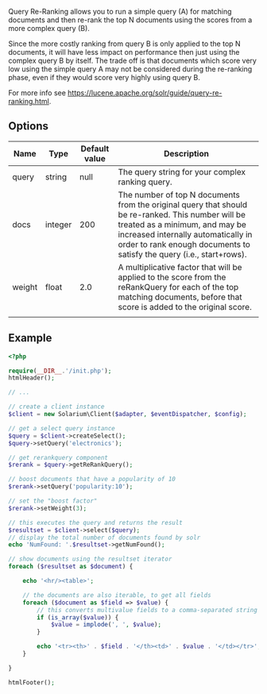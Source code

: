 Query Re-Ranking allows you to run a simple query (A) for matching documents and then re-rank the top N documents using the scores from a more complex query (B).

Since the more costly ranking from query B is only applied to the top N documents, it will have less impact on performance then just using the complex query B by itself. The trade off is that documents which score very low using the simple query A may not be considered during the re-ranking phase, even if they would score very highly using query B.

For more info see <https://lucene.apache.org/solr/guide/query-re-ranking.html>.

Options
-------

| Name   | Type    | Default value | Description                                                                                                                                                                                                                                        |
|--------|---------|---------------|----------------------------------------------------------------------------------------------------------------------------------------------------------------------------------------------------------------------------------------------------|
| query  | string  | null          | The query string for your complex ranking query.                                                                                                                                                                                                   |
| docs   | integer | 200           | The number of top N documents from the original query that should be re-ranked. This number will be treated as a minimum, and may be increased internally automatically in order to rank enough documents to satisfy the query (i.e., start+rows). |
| weight | float   | 2.0           | A multiplicative factor that will be applied to the score from the reRankQuery for each of the top matching documents, before that score is added to the original score.                                                                           |
||

Example
-------

```php
<?php

require(__DIR__.'/init.php');
htmlHeader();

// ...

// create a client instance
$client = new Solarium\Client($adapter, $eventDispatcher, $config);

// get a select query instance
$query = $client->createSelect();
$query->setQuery('electronics');

// get rerankquery component
$rerank = $query->getReRankQuery();

// boost documents that have a popularity of 10
$rerank->setQuery('popularity:10');

// set the "boost factor"
$rerank->setWeight(3);

// this executes the query and returns the result
$resultset = $client->select($query);
// display the total number of documents found by solr
echo 'NumFound: '.$resultset->getNumFound();

// show documents using the resultset iterator
foreach ($resultset as $document) {

    echo '<hr/><table>';

    // the documents are also iterable, to get all fields
    foreach ($document as $field => $value) {
        // this converts multivalue fields to a comma-separated string
        if (is_array($value)) {
            $value = implode(', ', $value);
        }

        echo '<tr><th>' . $field . '</th><td>' . $value . '</td></tr>';
    }

}

htmlFooter();

```
